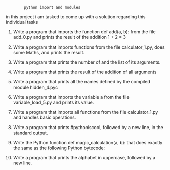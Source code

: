 			python import and modules
in this project i am tasked to come up with a solution regarding this individual tasks 

1. Write a program that imports the function def add(a, b): from the file add_0.py and prints the result of the addition 1 + 2 = 3

2. Write a program that imports functions from the file calculator_1.py, does some Maths, and prints the result.

3. Write a program that prints the number of and the list of its arguments.

4. Write a program that prints the result of the addition of all arguments

5. Write a program that prints all the names defined by the compiled module hidden_4.pyc

6. Write a program that imports the variable a from the file variable_load_5.py and prints its value.

7. Write a program that imports all functions from the file calculator_1.py and handles basic operations.

8. Write a program that prints #pythoniscool, followed by a new line, in the standard output.

9. Write the Python function def magic_calculation(a, b): that does exactly the same as the following Python bytecode:

10. Write a program that prints the alphabet in uppercase, followed by a new line.

